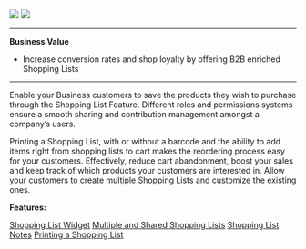 <div class='feature-text'>
    <div class='feature-images'>
    <img class="light-mode" src="https://spryker.s3.eu-central-1.amazonaws.com/docs/Document+360/Capabilities+icons/light/shopping+list.svg"/>
    <img class="dark-mode" src="https://spryker.s3.eu-central-1.amazonaws.com/docs/Document+360/Capabilities+icons/dark/shopping+list.svg"/>
    </div>
    <div class="feature-text-wrap">

***
**Business Value**
* Increase conversion rates and shop loyalty by offering B2B enriched Shopping Lists
***

Enable your Business customers to save the products they wish to purchase through the Shopping List Feature. Different roles and permissions systems ensure a smooth sharing and contribution management amongst a company’s users.

Printing a Shopping List, with or without a barcode and the ability to add items right from shopping lists to cart makes the reordering process easy for your customers. Effectively, reduce cart abandonment, boost your sales and keep track of which products your customers are interested in. Allow your customers to create multiple Shopping Lists and customize the existing ones.
</div>
</div>

**Features:**
<div>
<a class="feature-link" href="https://documentation.spryker.com/docs/en/en/shopping-list-widget">Shopping List Widget</a>
<a class="feature-link" href="https://documentation.spryker.com/docs/en/en/multiple-shared-shopping-lists">Multiple and Shared Shopping Lists</a>
<a class="feature-link" href="https://documentation.spryker.com/docs/en/en/shopping-list-notes">Shopping List Notes</a>
<a class="feature-link" href="https://documentation.spryker.com/docs/en/en/printing-shopping-list">Printing a Shopping List</a>
    </div>